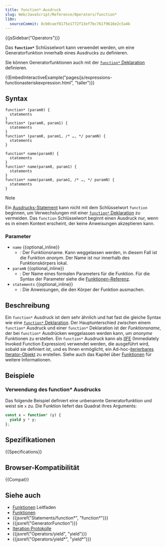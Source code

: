 ```yaml
---
title: function*-Ausdruck
slug: Web/JavaScript/Reference/Operators/function*
l10n:
  sourceCommit: 8cb0caef8175e1772f13ef7bc761f9616e2c5a4b
---
```


{{jsSidebar("Operators")}}

Das **`function*`** Schlüsselwort kann verwendet werden, um eine Generatorfunktion innerhalb eines Ausdrucks zu definieren.

Sie können Generatorfunktionen auch mit der [`function*` Deklaration](/de/docs/Web/JavaScript/Reference/Statements/function*) definieren.

{{EmbedInteractiveExample("pages/js/expressions-functionasteriskexpression.html", "taller")}}

## Syntax

```js-nolint
function* (param0) {
  statements
}
function* (param0, param1) {
  statements
}
function* (param0, param1, /* …, */ paramN) {
  statements
}

function* name(param0) {
  statements
}
function* name(param0, param1) {
  statements
}
function* name(param0, param1, /* …, */ paramN) {
  statements
}
```

> [!NOTE]
> Ein [Ausdrucks-Statement](/de/docs/Web/JavaScript/Reference/Statements/Expression_statement) kann nicht mit dem Schlüsselwort `function` beginnen, um Verwechslungen mit einer [`function*` Deklaration](/de/docs/Web/JavaScript/Reference/Statements/function*) zu vermeiden. Das `function` Schlüsselwort beginnt einen Ausdruck nur, wenn es in einem Kontext erscheint, der keine Anweisungen akzeptieren kann.

### Parameter

- `name` {{optional_inline}}
  - : Der Funktionsname. Kann weggelassen werden, in diesem Fall ist die Funktion _anonym_. Der Name ist nur innerhalb des Funktionskörpers lokal.
- `paramN` {{optional_inline}}
  - : Der Name eines formalen Parameters für die Funktion. Für die Syntax der Parameter siehe die [Funktionen-Referenz](/de/docs/Web/JavaScript/Guide/Functions#function_parameters).
- `statements` {{optional_inline}}
  - : Die Anweisungen, die den Körper der Funktion ausmachen.

## Beschreibung

Ein `function*` Ausdruck ist dem sehr ähnlich und hat fast die gleiche Syntax wie eine [`function*` Deklaration](/de/docs/Web/JavaScript/Reference/Statements/function*). Der Hauptunterschied zwischen einem `function*` Ausdruck und einer `function*` Deklaration ist der _Funktionsname_, der bei `function*` Ausdrücken weggelassen werden kann, um _anonyme_ Funktionen zu erstellen. Ein `function*` Ausdruck kann als [IIFE](/de/docs/Glossary/IIFE) (Immediately Invoked Function Expression) verwendet werden, die ausgeführt wird, sobald sie definiert ist, und es Ihnen ermöglicht, ein Ad-hoc-[iterierbares Iterator-Objekt](/de/docs/Web/JavaScript/Reference/Iteration_protocols#the_iterable_protocol) zu erstellen. Siehe auch das Kapitel über [Funktionen](/de/docs/Web/JavaScript/Reference/Functions) für weitere Informationen.

## Beispiele

### Verwendung des function\* Ausdrucks

Das folgende Beispiel definiert eine unbenannte Generatorfunktion und weist sie `x` zu. Die Funktion liefert das Quadrat ihres Arguments:

```js
const x = function* (y) {
  yield y * y;
};
```

## Spezifikationen

{{Specifications}}

## Browser-Kompatibilität

{{Compat}}

## Siehe auch

- [Funktionen](/de/docs/Web/JavaScript/Guide/Functions) Leitfaden
- [Funktionen](/de/docs/Web/JavaScript/Reference/Functions)
- {{jsxref("Statements/function*", "function*")}}
- {{jsxref("GeneratorFunction")}}
- [Iteration Protokolle](/de/docs/Web/JavaScript/Reference/Iteration_protocols)
- {{jsxref("Operators/yield", "yield")}}
- {{jsxref("Operators/yield*", "yield*")}}
